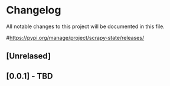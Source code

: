 # Changelog
All notable changes to this project will be documented in this file.

\#https://pypi.org/manage/project/scrapy-state/releases/

## [Unrelased]
 

## [0.0.1] - TBD
<!--
### Added 
### Changed
### Removed
-->
